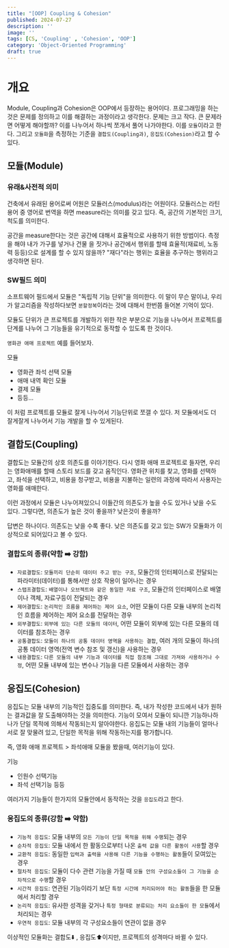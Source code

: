 ```yaml
---
title: "[OOP] Coupling & Cohesion"
published: 2024-07-27
description: ''
image: ''
tags: [CS, 'Coupling' , 'Cohesion', 'OOP']
category: 'Object-Oriented Programming'
draft: true 
---
```

# 개요

Module, Coupling과 Cohesion은 OOP에서 등장하는 용어이다. 프로그래밍을 하는 것은 문제를 정의하고 이를 해결하는 과정이라고 생각한다. 문제는 크고
작다. 큰 문제라면 어떻게 해야할까? 이를 나누어서 하나씩 쪼개서 풀어 나가야한다. 이를 `모듈`이라고 한다. 그리고 `모듈화`을 측정하는 기준을
`결합도(Coupling과)`, `응집도(Cohesion)`라고 할 수 있다. 

## 모듈(Module)

### 유래&사전적 의미
건축에서 유래된 용어로써 어원은 모듈러스(modulus)라는 어원이다. 모듈러스는 라틴용어 중 영어로 번역을 하면 measure라는 의미를 갖고 있다. 즉, 공간의 기본적인 크기, 척도를 의미한다.

공간을 measure한다는 것은 공간에 대해서 효율적으로 사용하기 위한 방법이다. 측정을 해야 내가 가구를 넣거나 건물 을 짓거나 공간에서 행위를 할때 효율적(재료비, 노동력 등등)으로 설계를 할 수 있지 않을까? "재다"라는 행위는 효율을 추구하는 행위라고 생각하면 된다.

### SW필드 의미
소프트웨어 필드에서 모듈은 "독립적 기능 단위"을 의미한다. 이 말이 무슨 말이냐, 우리가 알고리즘을 작성하다보면 `분할정복`이라는 것에 대해서 한번쯤 들어본 기억이 있다.

모듈도 단위가 큰 프로젝트를 개발하기 위한 작은 부분으로 기능을 나누어서 프로젝트를 단계를 나누어 그 기능들을 유기적으로 동작할 수 있도록 한 것이다.

`영화관 애매 프로젝트` 예를 들어보자.

모듈

- 영화관 좌석 선택 모듈
- 애매 내역 확인 모듈
- 결제 모듈
- 등등...

이 처럼 프로젝트를 모듈로 잘게 나누어서 기능단위로 쪼갤 수 있다. 저 모듈에서도 더 잘게잘게 나누어서 기능 개발을 할 수 있게된다.

## 결합도(Coupling)

결합도는 모듈간의 상호 의존도를 이야기한다. 다시 영화 애매 프로젝트로 들자면, 우리는 영화애매를 할때 스토리 보드를 갖고 움직인다. 영화관 위치를 찾고, 영화를 선택하고, 좌석을 선택하고, 비용을 청구받고, 비용을 지불하는 일련의 과정에 따라서 사용자는 영화를 애매한다.

이런 과정에서 모듈은 나누어져있으니 이들간의 의존도가 높을 수도 있거나 낮을 수도 있다. 그렇다면, 의존도가 높은 것이 좋을까? 낮은것이 좋을까?

답변은 하나이다. 의존도는 낮을 수록 좋다. 낮은 의존도를 갖고 있는 SW가 모듈화가 이상적으로 되어있다고 볼 수 있다.

### 결합도의 종류(약함 ➡️ 강함)

- `자료결합도`: `모듈끼리 단순히 데이터 주고 받는 구조`, 모듈간의 인터페이스로 전달되는 파라미터(데이터)를 통해서만 상호 작용이 일어나는 경우
- `스탭프결합도`: `배열이나 오브젝트와 같은 동일한 자료 구조`, 모듈간의 인터페이스로 배열이나 객체, 자료구등이 전달되는 경우
- `제어결합도`: `논리적인 흐름을 제어하는 제어 요소`, 어떤 모듈이 다른 모듈 내부의 논리적인 흐름을 제어하는 제어 요소를 전달하는 경우
- `외부결합도`: `외부에 있는 다른 모듈의 데이터`, 어떤 모듈이 외부에 있는 다른 모듈의 데이터를 참조하는 경우
- `공통결합도`: `모듈이 하나의 공통 데이터 영역을 사용하는 결합`, 여러 개의 모듈이 하나의 공통 데이터 영역(전역 변수 참조 및 갱신)을 사용하는 경우
- `내용결합도`: `다른 모듈의 내부 기능과 데이터를 직접 참조해 그대로 가져와 사용하거나 수정`, 어떤 모듈 내부에 있는 변수나 기능을 다른 모듈에서 사용하는 경우

## 응집도(Cohesion)

응집도는 모듈 내부의 기능적인 집중도를 의미한다. 
즉, 내가 작성한 코드에서 내가 원하는 결과값을 잘 도출해야하는 것을 의미한다. 
기능이 모여서 모듈이 되니깐 기능하나하나가 단일 목적에 의해서 작동되는지 알아야한다. 
응집도는 모듈 내의 기능들이 얼마나 서로 잘 맞물려 있고, 단일한 목적을 위해 작동하는지를 평가합니다.

즉, 영화 애매 프로젝트 > 좌석애매 모듈을 봤을때, 여러기능이 있다.

기능

- 인원수 선택기능
- 좌석 선택기능
  등등

여러가지 기능들이 한가지의 모듈안에서 동작하는 것을 `응집도`라고 한다.

### 응집도의 종류(강함 ➡️ 약함)

- `기능적 응집도`: 모듈 내부의 `모든 기능이 단일 목적을 위해 수행`되는 경우
- `순차적 응집도`: 모듈 내에서 한 활동으로부터 나온 `출력 값을 다른 활동이 사용`할 경우
- `교환적 응집도`: 동일한 `입력과 출력을 사용해 다른 기능을 수행하는 활동`들이 모여있는 경우
- `절차적 응집도`: 모듈이 다수 관련 기능을 가질 때 `모듈 안의 구성요소들이 그 기능을 순차적으로 수행`할 경우
- `시간적 응집도`: 연관된 기능이라기 보단 `특정 시간에 처리되어야 하는 활동`들을 한 모듈에서 처리할 경우
- `논리적 응집도`: 유사한 성격을 갖거나 `특정 형태로 분류되는 처리 요소들이 한 모듈`에서 처리되는 경우
- `우연적 응집도`: 모듈 내부의 각 구성요소들이 연관이 없을 경우

이상적인 모듈화는 결합도⬇️ , 응집도⬆️이지만, 프로젝트의 성격마다 바뀔 수 있다.

